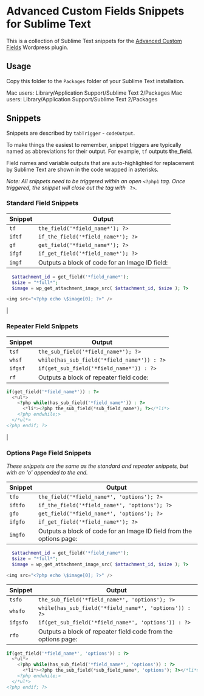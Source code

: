 Advanced Custom Fields Snippets for Sublime Text
================================================

This is a collection of Sublime Text snippets for the [Advanced Custom Fields](http://www.advancedcustomfields.com/) Wordpress plugin.

## Usage

Copy this folder to the `Packages` folder of your Sublime Text installation.

Mac users: Library/Application Support/Sublime Text 2/Packages
Mac users: Library/Application Support/Sublime Text 2/Packages

## Snippets 

Snippets are described by `tabTrigger` - `codeOutput`. 

To make things the easiest to remember, snippet triggers are typically named as abbreviations for their output. For example, `tf` outputs **t**he_**f**ield.

Field names and variable outputs that are auto-highlighted for replacement by Sublime Text are shown in the code wrapped in asterisks.

*Note: All snippets need to be triggered within an open* `<?php1` *tag. Once triggered, the snippet will close out the tag with* ` ?>`.

### Standard Field Snippets
|Snippet|Output|
|-------|------|
| `tf` | `the_field('*field_name*'); ?>` |
| `iftf` | `if_the_field('*field_name*'); ?>` |
| `gf` | `get_field('*field_name*'); ?>` |
| `ifgf` | `if_get_field('*field_name*'); ?>` |
| `imgf` | Outputs a block of code for an Image ID field:

```php
  $attachment_id = get_field('*field_name*');
  $size = "*full*";
  $image = wp_get_attachment_image_src( $attachment_id, $size ); ?>

<img src="<?php echo \$image[0]; ?>" />
```
|

### Repeater Field Snippets
|Snippet|Output|
|-------|------|
| `tsf` | `the_sub_field('*field_name*'); ?>` |
| `whsf` | `while(has_sub_field('*field_name*')) : ?>` |
| `ifgsf` | `if(get_sub_field('*field_name*')) : ?>` |
| `rf` | Outputs a block of repeater field code: 

```php
if(get_field('*field_name*')) : ?>
  <*ul*>
    <?php while(has_sub_field('*field_name*')) : ?>
      <*li*><?php the_sub_field(*sub_field_name*); ?></*li*>
    <?php endwhile;>
  </*ul*>
<?php endif; ?>
```
|

### Options Page Field Snippets
*These snippets are the same as the standard and repeater snippets, but with an 'o' appended to the end.*

|Snippet|Output|
|-------|------|
| `tfo` | `the_field('*field_name*', 'options'); ?>` |
| `iftfo` | `if_the_field('*field_name*', 'options'); ?>` |
| `gfo` | `get_field('*field_name*', 'options'); ?>` |
| `ifgfo` | `if_get_field('*field_name*'); ?>` |
| `imgfo` | Outputs a block of code for an Image ID field from the options page:|

```php
  $attachment_id = get_field('*field_name*');
  $size = "*full*";
  $image = wp_get_attachment_image_src( $attachment_id, $size ); ?>

<img src="<?php echo \$image[0]; ?>" />
```


|Snippet|Output|
|-------|------|
|  `tsfo` | `the_sub_field('*field_name*', 'options'); ?>` |
|  `whsfo` | `while(has_sub_field('*field_name*', 'options')) : ?>` |
| `ifgsfo` | `if(get_sub_field('*field_name*', 'options')) : ?>` |
| `rfo` | Outputs a block of repeater field code from the options page:|

```php
if(get_field('*field_name*', 'options')) : ?>
  <*ul*>
    <?php while(has_sub_field('*field_name*', 'options')) : ?>
      <*li*><?php the_sub_field(*sub_field_name*, 'options'); ?></*li*>
    <?php endwhile;>
  </*ul*>
<?php endif; ?>
```
